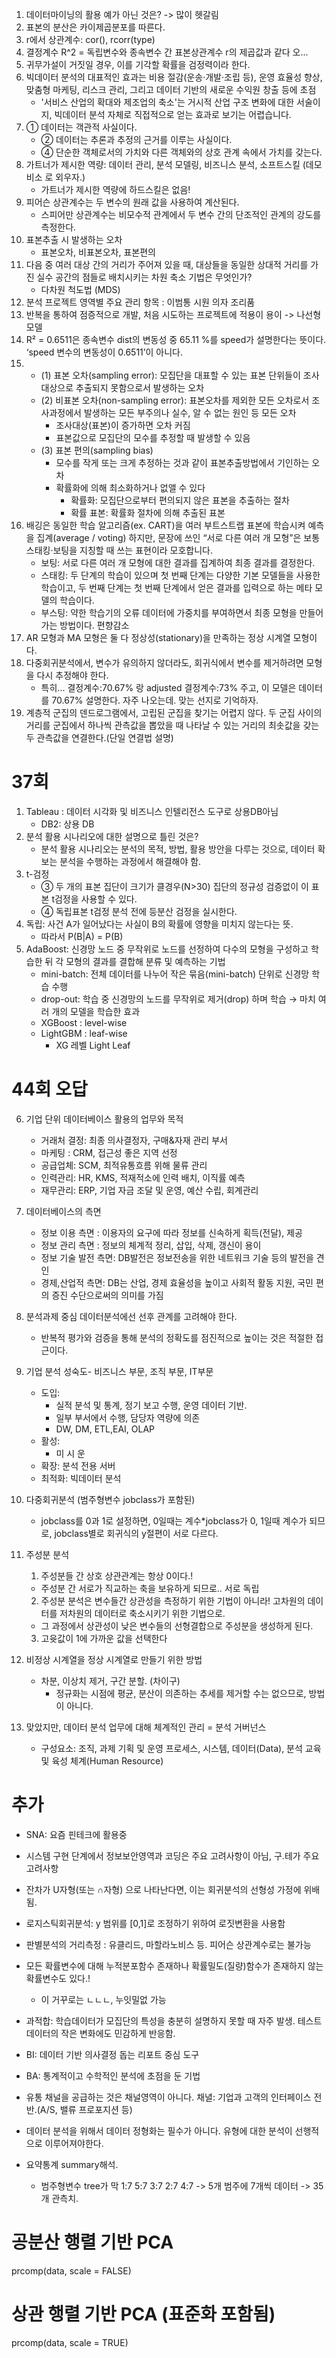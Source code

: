 1. 데이터마이닝의 활용 예가 아닌 것은? -> 많이 헷갈림
2. 표본의 분산은 카이제곱분포를 따른다.
3. r에서 상관계수: cor(), rcorr(type)
4. 결정계수 R^2 = 독립변수와 종속변수 간 표본상관계수 r의 제곱값과 같다 오...
5. 귀무가설이 거짓일 경우, 이를 기각할 확률을 검정력이라 한다.
6. 빅데이터 분석의 대표적인 효과는 비용 절감(운송·개발·조립 등), 운영 효율성 향상, 맞춤형 마케팅, 리스크 관리, 그리고 데이터 기반의 새로운 수익원 창출 등에 초점
   - '서비스 산업의 확대와 제조업의 축소'는 거시적 산업 구조 변화에 대한 서술이지, 빅데이터 분석 자체로 직접적으로 얻는 효과로 보기는 어렵습니다.
7. ① 데이터는 객관적 사실이다.
   - ② 데이터는 추론과 추정의 근거를 이루는 사실이다.
   - ④ 단순한 객체로서의 가치와 다른 객체와의 상호 관계 속에서 가치를 갖는다.
8. 가트너가 제시한 역량: 데이터 관리, 분석 모델링, 비즈니스 분석, 소프트스킬 (데모비소 로 외우자.)
   - 가트너가 제시한 역량에 하드스킬은 없음!
9. 피어슨 상관계수는 두 변수의 원래 값을 사용하여 계산된다.
   - 스피어만 상관계수는 비모수적 관계에서 두 변수 간의 단조적인 관계의 강도를 측정한다.
10. 표본추출 시 발생하는 오차
    - 표본오차, 비표본오차, 표본편의
11. 다음 중 여러 대상 간의 거리가 주어져 있을 때, 대상들을 동일한 상대적 거리를 가진 실수 공간의 점들로 배치시키는 차원 축소 기법은 무엇인가?
    - 다차원 척도법 (MDS)
12. 분석 프로젝트 영역별 주요 관리 항목 : 이범통 시원 의자 조리품
13. 반복을 통하여 점증적으로 개발, 처음 시도하는 프로젝트에 적용이 용이 -> 나선형 모델
14. R² = 0.6511은 종속변수 dist의 변동성 중 65.11 %를 speed가 설명한다는 뜻이다. ‘speed 변수의 변동성이 0.6511’이 아니다.
15. - (1) 표본 오차(sampling error): 모집단을 대표할 수 있는 표본 단위들이 조사 대상으로 추출되지 못함으로서 발생하는 오차
    - (2) 비표본 오차(non-sampling error): 표본오차를 제외한 모든 오차로서 조사과정에서 발생하는 모든 부주의나 실수, 알 수 없는 원인 등 모든 오차
      - 조사대상(표본)이 증가하면 오차 커짐
      - 표본값으로 모집단의 모수를 추정할 때 발생할 수 있음
    - (3) 표본 편의(sampling bias)
      - 모수를 작게 또는 크게 추정하는 것과 같이 표본추출방법에서 기인하는 오차
      - 확률화에 의해 최소화하거나 없앨 수 있다
        - 확률화: 모집단으로부터 편의되지 않은 표본을 추출하는 절차
        - 확률 표본: 확률화 절차에 의해 추출된 표본
16. 배깅은 동일한 학습 알고리즘(ex. CART)을 여러 부트스트랩 표본에 학습시켜 예측을 집계(average / voting) 하지만, 문장에 쓰인 “서로 다른 여러 개 모형”은 보통 스태킹·보팅을 지칭할 때 쓰는 표현이라 모호합니다.
    - 보팅: 서로 다른 여러 개 모형에 대한 결과를 집계하여 최종 결과를 결정한다.
    - 스태킹: 두 단계의 학습이 있으며 첫 번째 단계는 다양한 기본 모델들을 사용한 학습이고, 두 번째 단계는 첫 번째 단계에서 얻은 결과를 입력으로 하는 메타 모델의 학습이다.
    - 부스팅: 약한 학습기의 오류 데이터에 가중치를 부여하면서 최종 모형을 만들어가는 방법이다. 편향감소
17. AR 모형과 MA 모형은 둘 다 정상성(stationary)을 만족하는 정상 시계열 모형이다.
18. 다중회귀분석에서, 변수가 유의하지 않더라도, 회귀식에서 변수를 제거하려면 모형을 다시 추정해야 한다.
    - 특히... 결정계수:70.67% 랑 adjusted 결정계수:73% 주고, 이 모델은 데이터를 70.67% 설명한다. 자주 나오는데. 맞는 선지로 기억하자.
19. 계층적 군집의 덴드로그램에서, 고립된 군집을 찾기는 어렵지 않다. 두 군집 사이의 거리를 군집에서 하나씩 관측값을 뽑았을 때 나타날 수 있는 거리의 최솟값을 갖는 두 관측값을 연결한다.(단일 연결법 설명)

# 37회

1. Tableau : 데이터 시각화 및 비즈니스 인텔리전스 도구로 상용DB아님
   - DB2: 상용 DB
2. 분석 활용 시나리오에 대한 설명으로 틀린 것은?
   - 분석 활용 시나리오는 분석의 목적, 방법, 활용 방안을 다루는 것으로, 데이터 확보는 분석을 수행하는 과정에서 해결해야 함.
3. t-검정
   - ③ 두 개의 표본 집단이 크기가 클경우(N>30) 집단의 정규성 검증없이 이 표본 t검정을 사용할 수 있다.
   - ④ 독립표본 t검정 분석 전에 등분산 검정을 실시한다.
4. 독립: 사건 A가 일어났다는 사실이 B의 확률에 영향을 미치지 않는다는 뜻.
   - 따라서 P(B|A) = P(B)
5. AdaBoost: 신경망 노드 중 무작위로 노드를 선정하여 다수의 모형을 구성하고 학습한 뒤 각 모형의 결과를 결합해 분류 및 예측하는 기법
   - mini-batch: 전체 데이터를 나누어 작은 묶음(mini-batch) 단위로 신경망 학습 수행
   - drop-out: 학습 중 신경망의 노드를 무작위로 제거(drop) 하며 학습 → 마치 여러 개의 모델을 학습한 효과
   - XGBoost : level-wise
   - LightGBM : leaf-wise
     - XG 레벨 Light Leaf

# 44회 오답

6. 기업 단위 데이터베이스 활용의 업무와 목적

   - 거래처 결정: 최종 의사결정자, 구매&자재 관리 부서
   - 마케팅 : CRM, 접근성 좋은 지역 선정
   - 공급업체: SCM, 최적유통흐름 위해 물류 관리
   - 인력관리: HR, KMS, 적재적소에 인력 배치, 이직률 예측
   - 재무관리: ERP, 기업 자금 조달 및 운영, 예산 수립, 회계관리

7. 데이터베이스의 측면

   - 정보 이용 측면 : 이용자의 요구에 따라 정보를 신속하게 획득(전달), 제공
   - 정보 관리 측면 : 정보의 체계적 정리, 삽입, 삭제, 갱신이 용이
   - 정보 기술 발전 측면: DB발전은 정보전송을 위한 네트워크 기술 등의 발전을 견인
   - 경제,산업적 측면: DB는 산업, 경제 효율성을 높이고 사회적 활동 지원, 국민 편의 증진 수단으로써의 의미를 가짐

8. 분석과제 중심 데이터분석에선 선후 관계를 고려해야 한다.

   - 반복적 평가와 검증을 통해 분석의 정확도를 점진적으로 높이는 것은 적절한 접근이다.

9. 기업 분석 성숙도- 비즈니스 부문, 조직 부문, IT부문
   - 도입:
     - 실적 분석 및 통계, 정기 보고 수행, 운영 데이터 기반.
     - 일부 부서에서 수행, 담당자 역량에 의존
     - DW, DM, ETL,EAI, OLAP
   - 활성:
     - 미 시 운
   - 확장: 분석 전용 서버
   - 최적화: 빅데이터 분석
10. 다중회귀분석 (범주형변수 jobclass가 포함된)

    - jobclass를 0과 1로 설정하면, 0일때는 계수\*jobclass가 0, 1일때 계수가 되므로, jobclass별로 회귀식의 y절편이 서로 다르다.

11. 주성분 분석

    1. 주성분들 간 상호 상관관계는 항상 0이다.!

    - 주성분 간 서로가 직교하는 축을 보유하게 되므로.. 서로 독립

    2. 주성분 분석은 변수들간 상관성을 측정하기 위한 기법이 아니라! 고차원의 데이터를 저차원의 데이터로 축소시키기 위한 기법으로.

    - 그 과정에서 상관성이 낮은 변수들의 선형결합으로 주성분을 생성하게 된다.

    3. 고윳값이 1에 가까운 값을 선택한다

12. 비정상 시계열을 정상 시계열로 만들기 위한 방법

    - 차분, 이상치 제거, 구간 분할. (차이구)
      - 정규화는 시점에 평균, 분산이 의존하는 추세를 제거할 수는 없으므로, 방법이 아니다.

13. 맞았지만, 데이터 분석 업무에 대해 체계적인 관리 = 분석 거버넌스
    - 구성요소: 조직, 과제 기획 및 운영 프로세스, 시스템, 데이터(Data), 분석 교육 및 육성 체계(Human Resource)

# 추가

- SNA: 요즘 핀테크에 활용중
- 시스템 구현 단계에서 정보보안영역과 코딩은 주요 고려사항이 아님, 구.테가 주요 고려사항
- 잔차가 U자형(또는 ∩자형) 으로 나타난다면, 이는 회귀분석의 선형성 가정에 위배됨.
- 로지스틱회귀분석: y 범위를 [0,1]로 조정하기 위하여 로짓변환을 사용함
- 판별분석의 거리측정 : 유클리드, 마할라노비스 등. 피어슨 상관계수로는 불가능
- 모든 확률변수에 대해 누적분포함수 존재하나 확률밀도(질량)함수가 존재하지 않는 확률변수도 있다.!
  - 이 거꾸로는 ㄴㄴㄴ, 누잇밀없 가능
- 과적합: 학습데이터가 모집단의 특성을 충분히 설명하지 못할 때 자주 발생. 테스트 데이터의 작은 변화에도 민감하게 반응함.
- BI: 데이터 기반 의사결정 돕는 리포트 중심 도구
- BA: 통계적이고 수학적인 분석에 초점을 둔 기법
- 유통 채널을 공급하는 것은 채널영역이 아니다. 채녈: 기업과 고객의 인터페이스 전반.(A/S, 밸류 프로포지션 등)

- 데이터 분석을 위해서 데이터 정형화는 필수가 아니다. 유형에 대한 분석이 선행적으로 이루어져야한다.
- 요약통계 summary해석.
  - 범주형변수 tree가 막 1:7 5:7 3:7 2:7 4:7 -> 5개 범주에 7개씩 데이터 -> 35개 관측치.

# 공분산 행렬 기반 PCA

prcomp(data, scale = FALSE)

# 상관 행렬 기반 PCA (표준화 포함됨)

prcomp(data, scale = TRUE)
